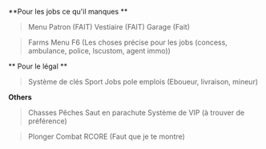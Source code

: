 **Pour les jobs ce qu'il manques **
> Menu Patron (FAIT) 
> Vestiaire (FAIT) 
> Garage (Fait)

> Farms
> Menu F6 
> (Les choses précise pour les jobs (concess, ambulance, police, lscustom, agent immo))

** Pour le légal **
> Système de clés 
> Sport 
> Jobs pole emplois (Eboueur, livraison, mineur)

**Others**


> Chasses 
> Pêches 
> Saut en parachute 
> Système de VIP (à trouver de préférence)


> Plonger 
> Combat 
> RCORE (Faut que je te montre)



